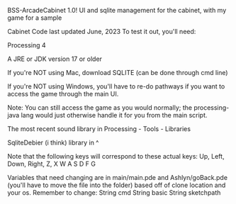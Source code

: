 BSS-ArcadeCabinet 1.0!
UI and sqlite management for the cabinet, with my game for a sample

Cabinet Code last updated June, 2023 To test it out, you'll need:

Processing 4

A JRE or JDK version 17 or older

If you're NOT using Mac, download SQLITE (can be done through cmd line)

If you're NOT using Windows, you'll have to re-do pathways if you want to access the game through the main UI.

Note: You can still access the game as you would normally; the processing-java lang would just otherwise handle it for you from the main script.

The most recent sound library in Processing - Tools - Libraries

SqliteDebier (i think) library in ^

Note that the following keys will correspond to these actual keys: Up, Left, Down, Right, Z, X W A S D F G

Variables that need changing are in main/main.pde and Ashlyn/goBack.pde (you'll have to move the file into the folder) based off of clone location and your os. Remember to change: String cmd String basic String sketchpath
